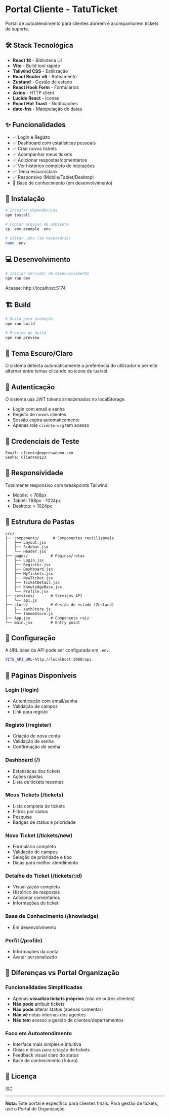 # Portal Cliente - TatuTicket

Portal de autoatendimento para clientes abrirem e acompanharem tickets de suporte.

## 🛠️ Stack Tecnológica

- **React 18** - Biblioteca UI
- **Vite** - Build tool rápido
- **Tailwind CSS** - Estilização
- **React Router v6** - Roteamento
- **Zustand** - Gestão de estado
- **React Hook Form** - Formulários
- **Axios** - HTTP client
- **Lucide React** - Ícones
- **React Hot Toast** - Notificações
- **date-fns** - Manipulação de datas

## ✨ Funcionalidades

- ✅ Login e Registo
- ✅ Dashboard com estatísticas pessoais
- ✅ Criar novos tickets
- ✅ Acompanhar meus tickets
- ✅ Adicionar respostas/comentários
- ✅ Ver histórico completo de interações
- ✅ Tema escuro/claro
- ✅ Responsivo (Mobile/Tablet/Desktop)
- 🚧 Base de conhecimento (em desenvolvimento)

## 🚀 Instalação

```bash
# Instalar dependências
npm install

# Copiar arquivo de ambiente
cp .env.example .env

# Editar .env (se necessário)
nano .env
```

## 💻 Desenvolvimento

```bash
# Iniciar servidor de desenvolvimento
npm run dev
```

Acesse: http://localhost:5174

## 🏗️ Build

```bash
# Build para produção
npm run build

# Preview do build
npm run preview
```

## 🎨 Tema Escuro/Claro

O sistema detecta automaticamente a preferência do utilizador e permite alternar entre temas clicando no ícone de lua/sol.

## 🔐 Autenticação

O sistema usa JWT tokens armazenados no localStorage.

- Login com email e senha
- Registo de novos clientes
- Sessão expira automaticamente
- Apenas role `cliente-org` tem acesso

## 🎯 Credenciais de Teste

```
Email: cliente@empresademo.com
Senha: Cliente@123
```

## 📱 Responsividade

Totalmente responsivo com breakpoints Tailwind:
- Mobile: < 768px
- Tablet: 768px - 1024px
- Desktop: > 1024px

## 📂 Estrutura de Pastas

```
src/
├── components/      # Componentes reutilizáveis
│   ├── Layout.jsx
│   ├── Sidebar.jsx
│   └── Header.jsx
├── pages/          # Páginas/rotas
│   ├── Login.jsx
│   ├── Register.jsx
│   ├── Dashboard.jsx
│   ├── MyTickets.jsx
│   ├── NewTicket.jsx
│   ├── TicketDetail.jsx
│   ├── KnowledgeBase.jsx
│   └── Profile.jsx
├── services/       # Serviços API
│   └── api.js
├── store/          # Gestão de estado (Zustand)
│   ├── authStore.js
│   └── themeStore.js
├── App.jsx         # Componente raiz
└── main.jsx        # Entry point
```

## 🔧 Configuração

A URL base da API pode ser configurada em `.env`:

```bash
VITE_API_URL=http://localhost:3000/api
```

## 📖 Páginas Disponíveis

### Login (/login)
- Autenticação com email/senha
- Validação de campos
- Link para registo

### Registo (/register)
- Criação de nova conta
- Validação de senha
- Confirmação de senha

### Dashboard (/)
- Estatísticas dos tickets
- Ações rápidas
- Lista de tickets recentes

### Meus Tickets (/tickets)
- Lista completa de tickets
- Filtros por status
- Pesquisa
- Badges de status e prioridade

### Novo Ticket (/tickets/new)
- Formulário completo
- Validação de campos
- Seleção de prioridade e tipo
- Dicas para melhor atendimento

### Detalhe do Ticket (/tickets/:id)
- Visualização completa
- Histórico de respostas
- Adicionar comentários
- Informações do ticket

### Base de Conhecimento (/knowledge)
- Em desenvolvimento

### Perfil (/profile)
- Informações da conta
- Avatar personalizado

## 🎯 Diferenças vs Portal Organização

### Funcionalidades Simplificadas
- Apenas **visualiza tickets próprios** (não de outros clientes)
- **Não pode** atribuir tickets
- **Não pode** alterar status (apenas comentar)
- **Não vê** notas internas dos agentes
- **Não tem** acesso a gestão de clientes/departamentos

### Foco em Autoatendimento
- Interface mais simples e intuitiva
- Guias e dicas para criação de tickets
- Feedback visual claro do status
- Base de conhecimento (futuro)

## 📝 Licença

ISC

---

**Nota:** Este portal é específico para clientes finais. Para gestão de tickets, use o Portal de Organização.
